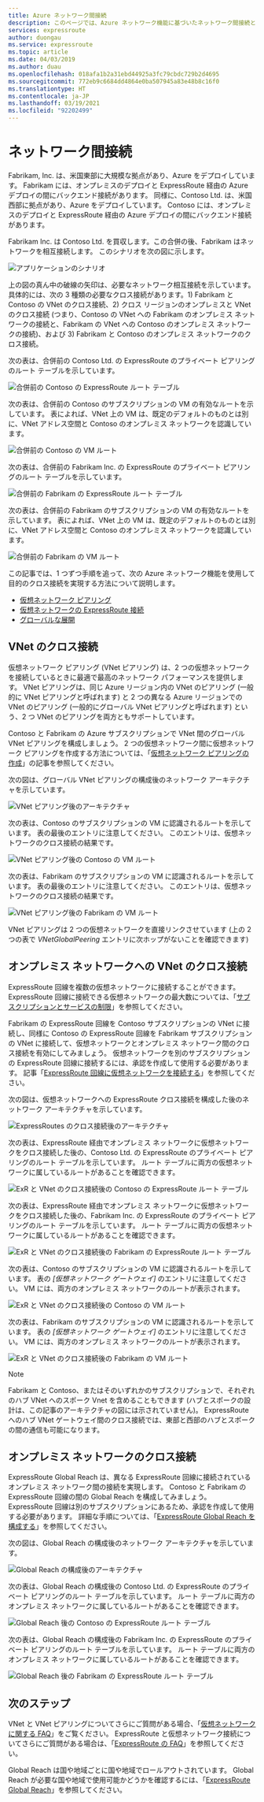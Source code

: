```yaml
---
title: Azure ネットワーク間接続
description: このページでは、Azure ネットワーク機能に基づいたネットワーク間接続とソリューションのアプリケーション シナリオについて説明します。
services: expressroute
author: duongau
ms.service: expressroute
ms.topic: article
ms.date: 04/03/2019
ms.author: duau
ms.openlocfilehash: 018afa1b2a31ebd44925a3fc79cbdc729b2d4695
ms.sourcegitcommit: 772eb9c6684dd4864e0ba507945a83e48b8c16f0
ms.translationtype: HT
ms.contentlocale: ja-JP
ms.lasthandoff: 03/19/2021
ms.locfileid: "92202499"
---
```

# <a name="cross-network-connectivity"></a>ネットワーク間接続

Fabrikam, Inc. は、米国東部に大規模な拠点があり、Azure をデプロイしています。 Fabrikam には、オンプレミスのデプロイと ExpressRoute 経由の Azure デプロイの間にバックエンド接続があります。 同様に、Contoso Ltd. は、米国西部に拠点があり、Azure をデプロイしています。 Contoso には、オンプレミスのデプロイと ExpressRoute 経由の Azure デプロイの間にバックエンド接続があります。  

Fabrikam Inc. は Contoso Ltd. を買収します。この合併の後、Fabrikam はネットワークを相互接続します。 このシナリオを次の図に示します。

![アプリケーションのシナリオ](./media/cross-network-connectivity/premergerscenario.png)

上の図の真ん中の破線の矢印は、必要なネットワーク相互接続を示しています。 具体的には、次の 3 種類の必要なクロス接続があります。1) Fabrikam と Contoso の VNet のクロス接続、2) クロス リージョンのオンプレミスと VNet のクロス接続 (つまり、Contoso の VNet への Fabrikam のオンプレミス ネットワークの接続と、Fabrikam の VNet への Contoso のオンプレミス ネットワークの接続)、および 3) Fabrikam と Contoso のオンプレミス ネットワークのクロス接続。 

次の表は、合併前の Contoso Ltd. の ExpressRoute のプライベート ピアリングのルート テーブルを示しています。

![合併前の Contoso の ExpressRoute ルート テーブル](./media/cross-network-connectivity/contosoexr-rt-premerger.png)

次の表は、合併前の Contoso のサブスクリプションの VM の有効なルートを示しています。 表によれば、VNet 上の VM は、既定のデフォルトのものとは別に、VNet アドレス空間と Contoso のオンプレミス ネットワークを認識しています。

![合併前の Contoso の VM ルート](./media/cross-network-connectivity/contosovm-routes-premerger.png)

次の表は、合併前の Fabrikam Inc. の ExpressRoute のプライベート ピアリングのルート テーブルを示しています。

![合併前の Fabrikam の ExpressRoute ルート テーブル](./media/cross-network-connectivity/fabrikamexr-rt-premerger.png)

次の表は、合併前の Fabrikam のサブスクリプションの VM の有効なルートを示しています。 表によれば、VNet 上の VM は、既定のデフォルトのものとは別に、VNet アドレス空間と Contoso のオンプレミス ネットワークを認識しています。

![合併前の Fabrikam の VM ルート](./media/cross-network-connectivity/fabrikamvm-routes-premerger.png)

この記事では、1 つずつ手順を追って、次の Azure ネットワーク機能を使用して目的のクロス接続を実現する方法について説明します。

* [仮想ネットワーク ピアリング][Virtual network peering] 
* [仮想ネットワークの ExpressRoute 接続][connection]
* [グローバルな展開][Global Reach] 

## <a name="cross-connecting-vnets"></a>VNet のクロス接続

仮想ネットワーク ピアリング (VNet ピアリング) は、2 つの仮想ネットワークを接続しているときに最適で最高のネットワーク パフォーマンスを提供します。 VNet ピアリングは、同じ Azure リージョン内の VNet のピアリング (一般的に VNet ピアリングと呼ばれます) と 2 つの異なる Azure リージョンでの VNet のピアリング (一般的にグローバル VNet ピアリングと呼ばれます) という、2 つ VNet のピアリングを両方ともサポートしています。 

Contoso と Fabrikam の Azure サブスクリプションで VNet 間のグローバル VNet ピアリングを構成しましょう。 2 つの仮想ネットワーク間に仮想ネットワーク ピアリングを作成する方法については、「[仮想ネットワーク ピアリングの作成][Configure VNet peering]」の記事を参照してください。

次の図は、グローバル VNet ピアリングの構成後のネットワーク アーキテクチャを示しています。

![VNet ピアリング後のアーキテクチャ](./media/cross-network-connectivity/vnet-peering.png )

次の表は、Contoso のサブスクリプションの VM に認識されるルートを示しています。 表の最後のエントリに注意してください。 このエントリは、仮想ネットワークのクロス接続の結果です。

![VNet ピアリング後の Contoso の VM ルート](./media/cross-network-connectivity/contosovm-routes-peering.png)

次の表は、Fabrikam のサブスクリプションの VM に認識されるルートを示しています。 表の最後のエントリに注意してください。 このエントリは、仮想ネットワークのクロス接続の結果です。

![VNet ピアリング後の Fabrikam の VM ルート](./media/cross-network-connectivity/fabrikamvm-routes-peering.png)

VNet ピアリングは 2 つの仮想ネットワークを直接リンクさせています (上の 2 つの表で *VNetGlobalPeering* エントリに次ホップがないことを確認できます)

## <a name="cross-connecting-vnets-to-the-on-premises-networks"></a>オンプレミス ネットワークへの VNet のクロス接続

ExpressRoute 回線を複数の仮想ネットワークに接続することができます。 ExpressRoute 回線に接続できる仮想ネットワークの最大数については、「[サブスクリプションとサービスの制限][Subscription limits]」を参照してください。 

Fabrikam の ExpressRoute 回線を Contoso サブスクリプションの VNet に接続し、同様に Contoso の ExpressRoute 回線を Fabrikam サブスクリプションの VNet に接続して、仮想ネットワークとオンプレミス ネットワーク間のクロス接続を有効にしてみましょう。 仮想ネットワークを別のサブスクリプションの ExpressRoute 回線に接続するには、承認を作成して使用する必要があります。  記事「[ExpressRoute 回線に仮想ネットワークを接続する][Connect-ER-VNet]」を参照してください。

次の図は、仮想ネットワークへの ExpressRoute クロス接続を構成した後のネットワーク アーキテクチャを示しています。

![ExpressRoutes のクロス接続後のアーキテクチャ](./media/cross-network-connectivity/exr-x-connect.png)

次の表は、ExpressRoute 経由でオンプレミス ネットワークに仮想ネットワークをクロス接続した後の、Contoso Ltd. の ExpressRoute のプライベート ピアリングのルート テーブルを示しています。 ルート テーブルに両方の仮想ネットワークに属しているルートがあることを確認できます。

![ExR と VNet のクロス接続後の Contoso の ExpressRoute ルート テーブル](./media/cross-network-connectivity/contosoexr-rt-xconnect.png)

次の表は、ExpressRoute 経由でオンプレミス ネットワークに仮想ネットワークをクロス接続した後の、Fabrikam Inc. の ExpressRoute のプライベート ピアリングのルート テーブルを示しています。 ルート テーブルに両方の仮想ネットワークに属しているルートがあることを確認できます。

![ExR と VNet のクロス接続後の Fabrikam の ExpressRoute ルート テーブル](./media/cross-network-connectivity/fabrikamexr-rt-xconnect.png)

次の表は、Contoso のサブスクリプションの VM に認識されるルートを示しています。 表の *[仮想ネットワーク ゲートウェイ]* のエントリに注意してください。 VM には、両方のオンプレミス ネットワークのルートが表示されます。

![ExR と VNet のクロス接続後の Contoso の VM ルート](./media/cross-network-connectivity/contosovm-routes-xconnect.png)

次の表は、Fabrikam のサブスクリプションの VM に認識されるルートを示しています。 表の *[仮想ネットワーク ゲートウェイ]* のエントリに注意してください。 VM には、両方のオンプレミス ネットワークのルートが表示されます。

![ExR と VNet のクロス接続後の Fabrikam の VM ルート](./media/cross-network-connectivity/fabrikamvm-routes-xconnect.png)

>[!NOTE]
>Fabrikam と Contoso、またはそのいずれかのサブスクリプションで、それぞれのハブ VNet へのスポーク Vnet を含めることもできます (ハブとスポークの設計は、この記事のアーキテクチャの図には示されていません)。 ExpressRoute へのハブ VNet ゲートウェイ間のクロス接続では、東部と西部のハブとスポークの間の通信も可能になります。
>

## <a name="cross-connecting-on-premises-networks"></a>オンプレミス ネットワークのクロス接続

ExpressRoute Global Reach は、異なる ExpressRoute 回線に接続されているオンプレミス ネットワーク間の接続を実現します。 Contoso と Fabrikam の ExpressRoute 回線の間の Global Reach を構成してみましょう。 ExpressRoute 回線は別のサブスクリプションにあるため、承認を作成して使用する必要があります。 詳細な手順については、「[ExpressRoute Global Reach を構成する][Configure Global Reach]」を参照してください。

次の図は、Global Reach の構成後のネットワーク アーキテクチャを示しています。

![Global Reach の構成後のアーキテクチャ](./media/cross-network-connectivity/globalreach.png)

次の表は、Global Reach の構成後の Contoso Ltd. の ExpressRoute のプライベート ピアリングのルート テーブルを示しています。 ルート テーブルに両方のオンプレミス ネットワークに属しているルートがあることを確認できます。 

![Global Reach 後の Contoso の ExpressRoute ルート テーブル](./media/cross-network-connectivity/contosoexr-rt-gr.png)

次の表は、Global Reach の構成後の Fabrikam Inc. の ExpressRoute のプライベート ピアリングのルート テーブルを示しています。 ルート テーブルに両方のオンプレミス ネットワークに属しているルートがあることを確認できます。

![Global Reach 後の Fabrikam の ExpressRoute ルート テーブル]( ./media/cross-network-connectivity/fabrikamexr-rt-gr.png )

## <a name="next-steps"></a>次のステップ

VNet と VNet ピアリングについてさらにご質問がある場合、「[仮想ネットワークに関する FAQ][VNet-FAQ]」をご覧ください。 ExpressRoute と仮想ネットワーク接続についてさらにご質問がある場合は、「[ExpressRoute の FAQ][ER-FAQ]」を参照してください。

Global Reach は国や地域ごとに国や地域でロールアウトされています。 Global Reach が必要な国や地域で使用可能かどうかを確認するには、「[ExpressRoute Global Reach][Global Reach]」を参照してください。

<!--Link References-->
[Virtual network peering]: ../virtual-network/virtual-network-peering-overview.md
[connection]: ./expressroute-howto-linkvnet-portal-resource-manager.md
[Global Reach]: ./expressroute-global-reach.md
[Configure VNet peering]: ../virtual-network/create-peering-different-subscriptions.md
[Configure Global Reach]: ./expressroute-howto-set-global-reach.md
[Subscription limits]: ../azure-resource-manager/management/azure-subscription-service-limits.md#networking-limits
[Connect-ER-VNet]: ./expressroute-howto-linkvnet-portal-resource-manager.md
[ER-FAQ]: ./expressroute-faqs.md
[VNet-FAQ]: https://docs.microsoft.com/azure/virtual-network/virtual-networks-faq